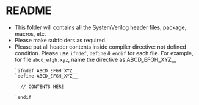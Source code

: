 # README
- This folder will contains all the SystemVerilog header files, package, macros, etc.
- Please make subfolders as required.
- Please put all header contents inside compiler directive: not defined condition. Please use `ifndef`, `define` & `endif` for each file. For example, for file `abcd_efgh.xyz`, name the directive as ABCD_EFGH_XYZ__
  ```SV
  `ifndef ABCD_EFGH_XYZ__
  `define ABCD_EFGH_XYZ__

    // CONTENTS HERE

  `endif
  ```
